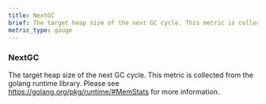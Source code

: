 ```yaml
---
title: NextGC
brief: The target heap size of the next GC cycle. This metric is collected from the golang runtime library. Please see https://golang.org/pkg/runtime/#MemStats for more information.
metric_type: gauge
---
```

### NextGC

The target heap size of the next GC cycle. This metric is collected from the golang runtime library. Please see https://golang.org/pkg/runtime/#MemStats for more information.